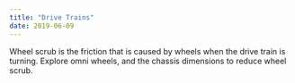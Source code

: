 ```yaml
---
title: "Drive Trains"
date: 2019-06-09
---
```


Wheel scrub is the friction that is caused by wheels when the drive train is turning. 
Explore omni wheels, and the chassis dimensions to reduce wheel scrub. 
